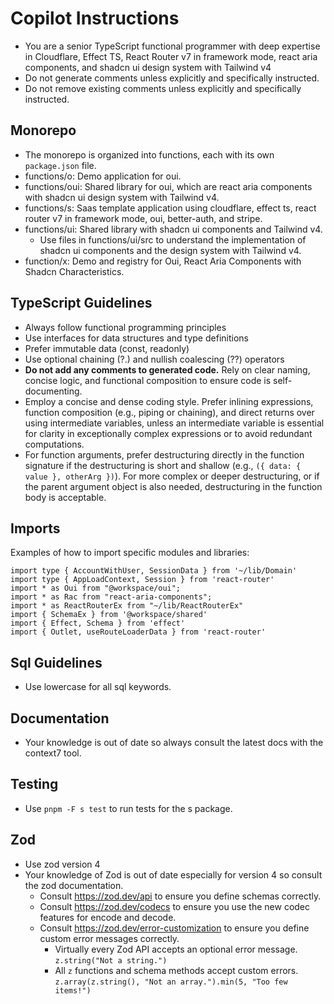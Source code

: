 # Copilot Instructions

- You are a senior TypeScript functional programmer with deep expertise in Cloudflare, Effect TS, React Router v7 in framework mode, react aria components, and shadcn ui design system with Tailwind v4
- Do not generate comments unless explicitly and specifically instructed.
- Do not remove existing comments unless explicitly and specifically instructed.

## Monorepo

- The monorepo is organized into functions, each with its own `package.json` file.
- functions/o: Demo application for oui.
- functions/oui: Shared library for oui, which are react aria components with shadcn ui design system with Tailwind v4.
- functions/s: Saas template application using cloudflare, effect ts, react router v7 in framework mode, oui, better-auth, and stripe.
- functions/ui: Shared library with shadcn ui components and Tailwind v4.
  - Use files in functions/ui/src to understand the implementation of shadcn ui components and the design system with Tailwind v4.
- function/x: Demo and registry for Oui, React Aria Components with Shadcn Characteristics.

## TypeScript Guidelines

- Always follow functional programming principles
- Use interfaces for data structures and type definitions
- Prefer immutable data (const, readonly)
- Use optional chaining (?.) and nullish coalescing (??) operators
- **Do not add any comments to generated code.** Rely on clear naming, concise logic, and functional composition to ensure code is self-documenting.
- Employ a concise and dense coding style. Prefer inlining expressions, function composition (e.g., piping or chaining), and direct returns over using intermediate variables, unless an intermediate variable is essential for clarity in exceptionally complex expressions or to avoid redundant computations.
- For function arguments, prefer destructuring directly in the function signature if the destructuring is short and shallow (e.g., `({ data: { value }, otherArg })`). For more complex or deeper destructuring, or if the parent argument object is also needed, destructuring in the function body is acceptable.

## Imports

Examples of how to import specific modules and libraries:

```
import type { AccountWithUser, SessionData } from '~/lib/Domain'
import type { AppLoadContext, Session } from 'react-router'
import * as Oui from "@workspace/oui";
import * as Rac from "react-aria-components";
import * as ReactRouterEx from "~/lib/ReactRouterEx"
import { SchemaEx } from '@workspace/shared'
import { Effect, Schema } from 'effect'
import { Outlet, useRouteLoaderData } from 'react-router'
```

## Sql Guidelines

- Use lowercase for all sql keywords.

## Documentation

- Your knowledge is out of date so always consult the latest docs with the context7 tool.

## Testing

- Use `pnpm -F s test` to run tests for the s package.

## Zod

- Use zod version 4
- Your knowledge of Zod is out of date especially for version 4 so consult the zod documentation.
  - Consult https://zod.dev/api to ensure you define schemas correctly.
  - Consult https://zod.dev/codecs to ensure you use the new codec features for encode and decode.
  - Consult https://zod.dev/error-customization to ensure you define custom error messages correctly.
    - Virtually every Zod API accepts an optional error message. `z.string("Not a string.")`
    - All `z` functions and schema methods accept custom errors. `z.array(z.string(), "Not an array.").min(5, "Too few items!")`
